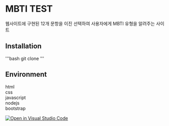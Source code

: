 # MBTI TEST
웹사이트에 구현된 12개 문항을 이진 선택하여 사용자에게 MBTI 유형을 알려주는 사이트

## Installation
'''bash
git clone 
'''
## Environment
  html  
  css  
  javascript  
  nodejs  
  bootstrap  
  
[![Open in Visual Studio Code](https://classroom.github.com/assets/open-in-vscode-c66648af7eb3fe8bc4f294546bfd86ef473780cde1dea487d3c4ff354943c9ae.svg)](https://classroom.github.com/online_ide?assignment_repo_id=9078420&assignment_repo_type=AssignmentRepo)
